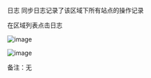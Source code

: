 日志
同步日志记录了该区域下所有站点的操作记录

在区域列表点击日志

![image](https://user-images.githubusercontent.com/90588289/133737419-732a162b-f598-4523-bb50-5b4483a8f830.png)

![image](https://user-images.githubusercontent.com/90588289/133737425-7e2e7fae-a2f4-48eb-af2f-f76e27a2f29b.png)

备注：无
